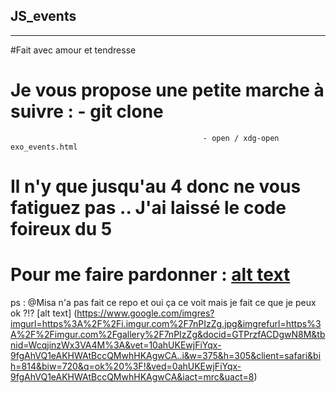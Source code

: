 ## JS_events
-------------------------------------------------------------------------------------------------------------------------------

#Fait avec amour et tendresse 
# Je vous propose une petite marche à suivre : - git clone
                                               - open / xdg-open exo_events.html
# Il n'y que jusqu'au 4 donc ne vous fatiguez pas .. J'ai laissé le code foireux du 5
# Pour me faire pardonner : [alt text](https://www.google.com/url?sa=i&rct=j&q=&esrc=s&source=images&cd=&ved=2ahUKEwjyzLne-tfgAhVHKBoKHcwWCTQQjRx6BAgBEAU&url=http%3A%2F%2Fwww.topito.com%2Ftop-tweets-droles-pain-chocolat-chocolatine&psig=AOvVaw0ZnHUOTPBEGU3evQWqdfeB&ust=1551220968006186)
ps : @Misa n'a pas fait ce repo et oui ça ce voit mais je fait ce que je peux ok ?!? [alt text] (https://www.google.com/imgres?imgurl=https%3A%2F%2Fi.imgur.com%2F7nPIzZg.jpg&imgrefurl=https%3A%2F%2Fimgur.com%2Fgallery%2F7nPIzZg&docid=GTPrzfACDgwN8M&tbnid=WcqjinzWx3VA4M%3A&vet=10ahUKEwjFiYqx-9fgAhVQ1eAKHWAtBccQMwhHKAgwCA..i&w=375&h=305&client=safari&bih=814&biw=720&q=ok%20%3F!&ved=0ahUKEwjFiYqx-9fgAhVQ1eAKHWAtBccQMwhHKAgwCA&iact=mrc&uact=8)
